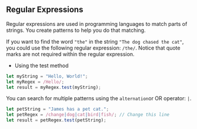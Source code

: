## Regular Expressions

Regular expressions are used in programming languages to match parts of strings. You create patterns to help you do that matching. 

If you want to find the word `"the"` in the string `"The dog chased the cat"`, you could use the following regular expression: `/the/`. Notice that quote marks are not required within the regular expression.

* Using the test method

```javascript
let myString = "Hello, World!";
let myRegex = /Hello/;
let result = myRegex.test(myString);
```

 You can search for multiple patterns using the `alternation`or OR operator: `|`.

 ```javascript
let petString = "James has a pet cat.";
let petRegex = /change|dog|cat|bird|fish/; // Change this line
let result = petRegex.test(petString);
 ```